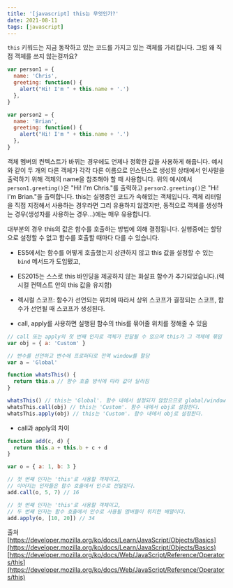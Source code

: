 ```yaml
---
title: '[javascript] this는 무엇인가?'
date: 2021-08-11
tags: [javascript]
---
```


`this` 키워드는 지금 동작하고 있는 코드를 가지고 있는 객체를 가리킵니다. 그럼 왜 직접 객체를 쓰지 않는걸까요?

```js
var person1 = {
  name: 'Chris',
  greeting: function() {
    alert("Hi! I'm " + this.name + '.')
  },
}

var person2 = {
  name: 'Brian',
  greeting: function() {
    alert("Hi! I'm " + this.name + '.')
  },
}
```

객체 멤버의 컨텍스트가 바뀌는 경우에도 언제나 정확한 값을 사용하게 해줍니다. 예시와 같이 두 개의 다른 객체가 각각 다른 이름으로 인스턴스로 생성된 상태에서 인사말을 출력하기 위해 객체의 name을 참조해야 할 때 사용합니다.
위의 예시에서 `person1.greeting()`은 "Hi! I'm Chris."를 출력하고 `person2.greeting()`은 "Hi! I'm Brian."을 출력합니다. this는 실행중인 코드가 속해있는 객체입니다. 객체 리터럴을 직접 지정해서 사용하는 경우라면 그리 유용하지 않겠지만, 동적으로 객체를 생성하는 경우(생성자를 사용하는 경우...)에는 매우 유용합니다.

대부분의 경우 this의 값은 함수를 호출하는 방법에 의해 결정됩니다. 실행중에는 할당으로 설정할 수 없고 함수를 호출할 때마다 다를 수 있습니다.

- ES5에서는 함수를 어떻게 호출했는지 상관하지 않고 this 값을 설정할 수 있는 `bind` 메서드가 도입됐고,
- ES2015는 스스로 this 바인딩을 제공하지 않는 화살표 함수가 추가되었습니다.(렉시컬 컨텍스트 안의 this 값을 유지함)
- 렉시컬 스코프: 함수가 선언되는 위치에 따라서 상위 스코프가 결정되는 스코프, 함수가 선언될 때 스코프가 생성된다.

- call, apply를 사용하면 실행된 함수의 this를 묶어줄 위치를 정해줄 수 있음

```js
// call 또는 apply의 첫 번째 인자로 객체가 전달될 수 있으며 this가 그 객체에 묶임
var obj = { a: 'Custom' }

// 변수를 선언하고 변수에 프로퍼티로 전역 window를 할당
var a = 'Global'

function whatsThis() {
  return this.a // 함수 호출 방식에 따라 값이 달라짐
}

whatsThis() // this는 'Global'. 함수 내에서 설정되지 않았으므로 global/window 객체로 초기값을 설정한다.
whatsThis.call(obj) // this는 'Custom'. 함수 내에서 obj로 설정한다.
whatsThis.apply(obj) // this는 'Custom'. 함수 내에서 obj로 설정한다.
```

- call과 apply의 차이

```js
function add(c, d) {
  return this.a + this.b + c + d
}

var o = { a: 1, b: 3 }

// 첫 번째 인자는 'this'로 사용할 객체이고,
// 이어지는 인자들은 함수 호출에서 인수로 전달된다.
add.call(o, 5, 7) // 16

// 첫 번째 인자는 'this'로 사용할 객체이고,
// 두 번째 인자는 함수 호출에서 인수로 사용될 멤버들이 위치한 배열이다.
add.apply(o, [10, 20]) // 34
```

출처
[https://developer.mozilla.org/ko/docs/Learn/JavaScript/Objects/Basics](https://developer.mozilla.org/ko/docs/Learn/JavaScript/Objects/Basics)
[https://developer.mozilla.org/ko/docs/Web/JavaScript/Reference/Operators/this](https://developer.mozilla.org/ko/docs/Web/JavaScript/Reference/Operators/this)
